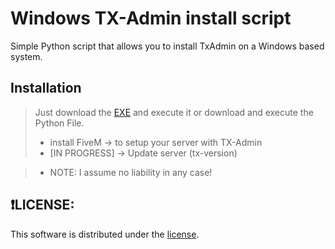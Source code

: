 # Windows TX-Admin install script
Simple Python script that allows you to install TxAdmin on a Windows based system. 

## Installation

>Just download the [EXE](https://github.com/NexusAPI/fivem-windows-installer/releases/tag/release) and execute it or download and execute the Python File.
>
> * install FiveM  -> to setup your server with TX-Admin
> * [IN PROGRESS] -> Update server (tx-version)

>* NOTE: I assume no liability in any case!

## ❗LICENSE:
This software is distributed under the [ license](/LICENSE).
